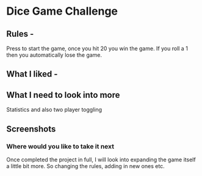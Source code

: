 # Dice Game Challenge



## Rules - 
Press to start the game, once you hit 20 you win the game. If you roll a 1 then you automatically lose the game. 

## What I liked - 

## What I need to look into more
Statistics and also two player toggling

## Screenshots 

### Where would you like to take it next
Once completed the project in full, I will look into expanding the game itself a little bit more. So changing the rules, adding in new ones etc. 